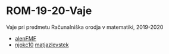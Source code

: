 # ROM-19-20-Vaje
Vaje pri predmetu Računalniška orodja v matematiki, 2019-2020

- [alenFMF](https://github.com/alenFMF/ROM-19-20-Vaje) 
- [njokc10](https://github.com/njokc10/ROM.git)
[matjazlevstek](https://github.com/matjazlevstek/ROM)
